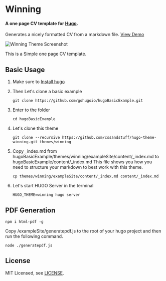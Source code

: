 # Winning
#### A one page CV template for [Hugo](http://gohugo.io/).
Generates a nicely formatted CV from a markdown file. [View Demo](https://themes.gohugo.io/themes/hugo-theme-winning/)

![Winning Theme Screenshot](https://github.com/cssandstuff/hugo-theme-winning/blob/master/images/screenshot.png)


This is a Simple one page CV template.

## Basic Usage
1. Make sure to [Install hugo](https://gohugo.io/getting-started/installing/)
2. Then Let's clone a basic example

   ```git clone https://github.com/gohugoio/hugoBasicExample.git```
3. Enter to the folder

   ```cd hugoBasicExample```
4. Let's clone this theme

   ```git clone --recursive https://github.com/cssandstuff/hugo-theme-winning.git themes/winning```

5. Copy _index.md from hugoBasicExample/themes/winning/exampleSite/content/_index.md to
   hugoBasicExample/content/_index.md 
   This file shows you how you need to structure your markdown to best work with this theme.
   
   ```cp themes/winning/exampleSite/content/_index.md content/_index.md```
   
6. Let's start HUGO Server in the terminal

   ```HUGO_THEME=winning hugo server```

## PDF Generation
```
npm i html-pdf -g
```
Copy /exampleSite/generatepdf.js to the root of your hugo project and then run the following command.
```
node ./generatepdf.js
```

## License
MIT Licensed, see [LICENSE](https://github.com/cssandstuff/hugo-theme-winning/blob/master/LICENSE.md).
